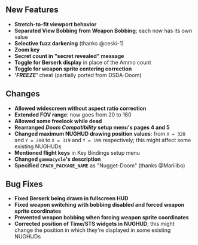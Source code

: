 ## New Features

* **Stretch-to-fit viewport behavior**
* **Separated View Bobbing from Weapon Bobbing**; each now has its own value
* **Selective fuzz darkening** (thanks @ceski-1)
* **Zoom key**
* **Secret count in "secret revealed" message**
* **Toggle for Berserk display** in place of the Ammo count
* **Toggle for weapon sprite centering correction**
* _**'FREEZE'**_ cheat (partially ported from DSDA-Doom)

## Changes

* **Allowed widescreen without aspect ratio correction**
* **Extended FOV range**: now goes from 20 to 160
* **Allowed some freelook while dead**
* **Rearranged _Doom Compatibility_ setup menu's pages 4 and 5**
* **Changed maximum NUGHUD drawing position values**: from `X = 320` and `Y = 200` to `X = 319` and `Y = 199` respectively; this might affect some existing NUGHUDs
* **Mentioned flight keys** in Key Bindings setup menu
* **Changed `gammacycle`'s description**
* **Specified `CPACK_PACKAGE_NAME`** as "Nugget-Doom" (thanks @Mariiibo)

## Bug Fixes

* **Fixed Berserk being drawn in fullscreen HUD**
* **Fixed weapon switching with bobbing disabled and forced weapon sprite coordinates**
* **Prevented weapon bobbing when forcing weapon sprite coordinates**
* **Corrected position of Time/STS widgets in NUGHUD**; this might change the position in which they're displayed in some existing NUGHUDs
